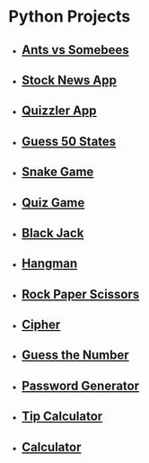 <h1>Python Projects</h1>
<ul>
    <li><h2><a href="https://github.com/jungheeyu/python-projects/tree/main/ants_vs_somebees">Ants vs Somebees</a></h2></li>
    <li><h2><a href="https://github.com/jungheeyu/python-projects/tree/main/stock-news-extrahard-start">Stock News App</a></h2></li>
    <li><h2><a href="https://github.com/jungheeyu/python-projects/tree/main/quizzler_app">Quizzler App</a></h2></li>
    <li><h2><a href="https://github.com/jungheeyu/python-projects/tree/main/us-states-game">Guess 50 States</a></h2></li>
    <li><h2><a href="https://github.com/jungheeyu/python-projects/blob/main/snake_game">Snake Game</a></h2></li>
    <li><h2><a href="https://github.com/jungheeyu/python-projects/blob/main/quiz-game">Quiz Game</a></h2></li>
    <li><h2><a href="https://github.com/jungheeyu/python-projects/blob/main/blackjack">Black Jack</a></h2></li>
    <li><h2><a href="https://github.com/jungheeyu/python-projects/blob/main/hangman">Hangman</a></h2></li>
    <li><h2><a href="https://github.com/jungheeyu/python-projects/blob/main/rock_paper_scissors">Rock Paper Scissors</a></h2></li>
    <li><h2><a href="https://github.com/jungheeyu/python-projects/blob/main/cipher">Cipher</a></h2></li>
    <li><h2><a href="https://github.com/jungheeyu/python-projects/blob/main/guess_the_number">Guess the Number</a></h2></li>
    <li><h2><a href="https://github.com/jungheeyu/python-projects/blob/main/password_generator">Password Generator</a></h2></li>
    <li><h2><a href="https://github.com/jungheeyu/python-projects/blob/main/tip_calculator">Tip Calculator</a></h2></li>
    <li><h2><a href="https://github.com/jungheeyu/python-projects/blob/main/calculator">Calculator</a></h2></li>  
  <!--     <li><h2><a href=""></a></h2></li> -->
<ul>
